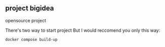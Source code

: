 ## project bigidea
opensource project

There's two way to start project
But I would reccomend you only this way:
```bash
docker compose build-up
```
